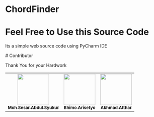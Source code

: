 # ChordFinder 

# Feel Free to Use this Source Code
<p> Its a simple web source code using PyCharm IDE </p>
# Contributor 
<p> Thank You for your Hardwork </p>
<table>
  <tr>
    <td align="center"><a href="https://github.com/abdulsyukur0110"><img src="https://avatars0.githubusercontent.com/u/58659047?s=460&u=f42c73f36b29d280214c7695706f4a15fb2a2e4c&v=4" width="100px;" alt=""/><br /><sub><b>Moh Sesar Abdul Syukur</b></sub></a><br /> <a href="https://github.com/abdulsyukur0110"></a></td>
<td align="center"><a href="https://github.com/icapatoy"><img src="https://avatars0.githubusercontent.com/u/43548331?s=460&v=4" width="100px;" alt=""/><br /><sub><b>Bhimo Arisetyo</b></sub></a><br /> <a href="https://github.com/icapatoy"></a></td>
<td align="center"><a href="https://github.com/AttAR00"><img src="https://avatars1.githubusercontent.com/u/58659263?s=460&u=6e361cef5f8aee0a3a15272467f5c211f2f05d60&v=4" width="100px;" alt=""/><br /><sub><b>Akhmad Atthar</b></sub></a><br /> <a href="https://github.com/AttAR00"></a></td>
    </tr>
</table>
